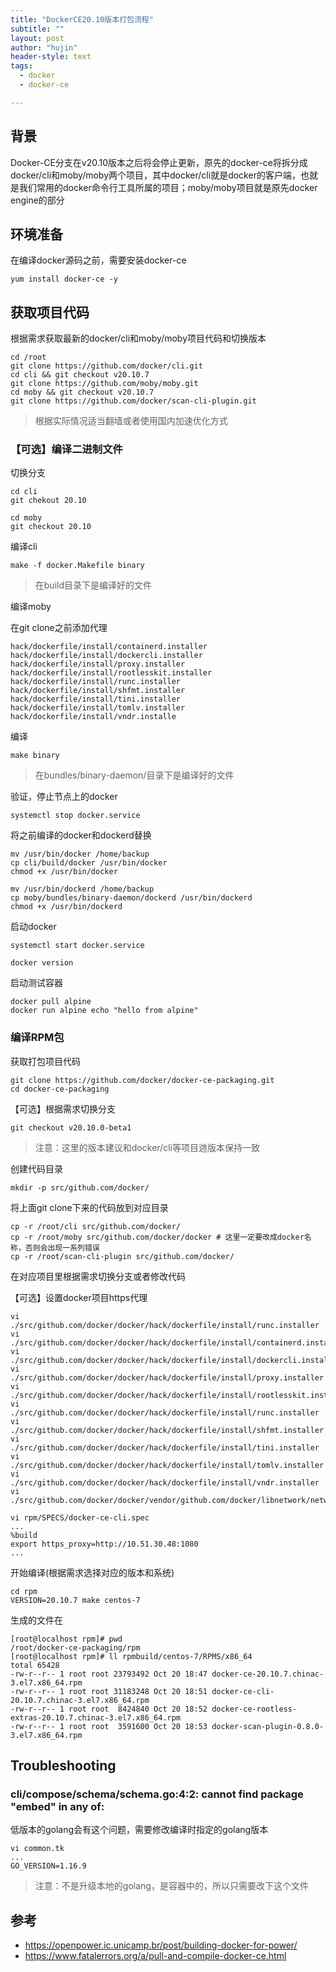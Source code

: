 ```yaml
---
title: "DockerCE20.10版本打包流程"
subtitle: ""
layout: post
author: "hujin"
header-style: text
tags:
  - docker
  - docker-ce

---
```



## 背景
Docker-CE分支在v20.10版本之后将会停止更新，原先的docker-ce将拆分成docker/cli和moby/moby两个项目，其中docker/cli就是docker的客户端，也就是我们常用的docker命令行工具所属的项目；moby/moby项目就是原先docker engine的部分

## 环境准备

在编译docker源码之前，需要安装docker-ce

    yum install docker-ce -y

## 获取项目代码

根据需求获取最新的docker/cli和moby/moby项目代码和切换版本

    cd /root
    git clone https://github.com/docker/cli.git
    cd cli && git checkout v20.10.7
    git clone https://github.com/moby/moby.git
    cd moby && git checkout v20.10.7
    git clone https://github.com/docker/scan-cli-plugin.git

> 根据实际情况适当翻墙或者使用国内加速优化方式

### 【可选】编译二进制文件

切换分支

    cd cli
    git chekout 20.10
    
    cd moby
    git checkout 20.10
    
编译cli

    make -f docker.Makefile binary
    
> 在build目录下是编译好的文件

编译moby

在git clone之前添加代理

    hack/dockerfile/install/containerd.installer
	hack/dockerfile/install/dockercli.installer
	hack/dockerfile/install/proxy.installer
	hack/dockerfile/install/rootlesskit.installer
	hack/dockerfile/install/runc.installer
	hack/dockerfile/install/shfmt.installer
	hack/dockerfile/install/tini.installer
	hack/dockerfile/install/tomlv.installer
	hack/dockerfile/install/vndr.installe

编译

    make binary
    
> 在bundles/binary-daemon/目录下是编译好的文件

验证，停止节点上的docker

    systemctl stop docker.service

将之前编译的docker和dockerd替换
    
    mv /usr/bin/docker /home/backup
    cp cli/build/docker /usr/bin/docker
    chmod +x /usr/bin/docker
    
    mv /usr/bin/dockerd /home/backup
    cp moby/bundles/binary-daemon/dockerd /usr/bin/dockerd
    chmod +x /usr/bin/dockerd
    
启动docker

    systemctl start docker.service
    
    docker version

启动测试容器

    docker pull alpine
    docker run alpine echo "hello from alpine"
    
    
### 编译RPM包

获取打包项目代码

    git clone https://github.com/docker/docker-ce-packaging.git
    cd docker-ce-packaging
    
【可选】根据需求切换分支

    git checkout v20.10.0-beta1
    
> 注意：这里的版本建议和docker/cli等项目逇版本保持一致
    
创建代码目录

    mkdir -p src/github.com/docker/
    
将上面git clone下来的代码放到对应目录

    cp -r /root/cli src/github.com/docker/
    cp -r /root/moby src/github.com/docker/docker # 这里一定要改成docker名称，否则会出现一系列错误
    cp -r /root/scan-cli-plugin src/github.com/docker/
    
在对应项目里根据需求切换分支或者修改代码

【可选】设置docker项目https代理
    
    vi ./src/github.com/docker/docker/hack/dockerfile/install/runc.installer
    vi ./src/github.com/docker/docker/hack/dockerfile/install/containerd.installer
	vi ./src/github.com/docker/docker/hack/dockerfile/install/dockercli.installer
	vi ./src/github.com/docker/docker/hack/dockerfile/install/proxy.installer
	vi ./src/github.com/docker/docker/hack/dockerfile/install/rootlesskit.installer
	vi ./src/github.com/docker/docker/hack/dockerfile/install/runc.installer
	vi ./src/github.com/docker/docker/hack/dockerfile/install/shfmt.installer
	vi ./src/github.com/docker/docker/hack/dockerfile/install/tini.installer
	vi ./src/github.com/docker/docker/hack/dockerfile/install/tomlv.installer
	vi ./src/github.com/docker/docker/hack/dockerfile/install/vndr.installer
	vi ./src/github.com/docker/docker/vendor/github.com/docker/libnetwork/network.go
    
    vi rpm/SPECS/docker-ce-cli.spec
    ...
    %build
    export https_proxy=http://10.51.30.48:1080
    ...
    
    
开始编译(根据需求选择对应的版本和系统)

    cd rpm
    VERSION=20.10.7 make centos-7
    
生成的文件在

    [root@localhost rpm]# pwd
    /root/docker-ce-packaging/rpm
    [root@localhost rpm]# ll rpmbuild/centos-7/RPMS/x86_64
    total 65428
    -rw-r--r-- 1 root root 23793492 Oct 20 18:47 docker-ce-20.10.7.chinac-3.el7.x86_64.rpm
    -rw-r--r-- 1 root root 31183248 Oct 20 18:51 docker-ce-cli-20.10.7.chinac-3.el7.x86_64.rpm
    -rw-r--r-- 1 root root  8424840 Oct 20 18:52 docker-ce-rootless-extras-20.10.7.chinac-3.el7.x86_64.rpm
    -rw-r--r-- 1 root root  3591600 Oct 20 18:53 docker-scan-plugin-0.8.0-3.el7.x86_64.rpm  


## Troubleshooting

### cli/compose/schema/schema.go:4:2: cannot find package "embed" in any of:
低版本的golang会有这个问题，需要修改编译时指定的golang版本

    vi common.tk
    ...
    GO_VERSION=1.16.9
> 注意：不是升级本地的golang，是容器中的，所以只需要改下这个文件

## 参考
- https://openpower.ic.unicamp.br/post/building-docker-for-power/
- https://www.fatalerrors.org/a/pull-and-compile-docker-ce.html
